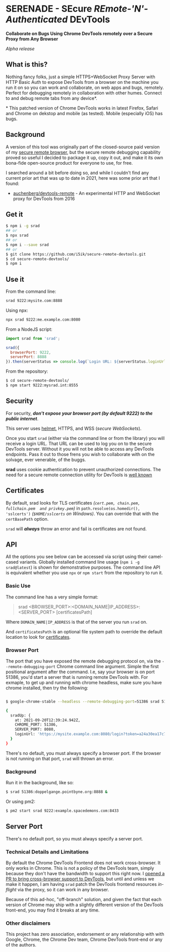 # SERENADE - SEcure *REmote-'N'-Authenticated* DEvTools

**Collaborate on Bugs Using Chrome DevTools remotely over a Secure Proxy from Any Browser**

*Alpha release*

## What is this?

Nothing fancy folks, just a simple 
HTTPS+WebSocket Proxy Server with HTTP Basic Auth to 
expose DevTools from a browser on the machine you run it on
so you can work and collaborate, on web apps and bugs, remotely.
Perfect for debugging remotely in collaboration with other humes.
Connect to and debug remote tabs from any device\*.

\* This patched version of Chrome DevTools works in latest Firefox, Safari and Chrome on dekstop and mobile (as tested). Mobile (especially iOS) has bugs.

## Background 

A version of this tool was originally part of the closed-source paid version of my [secure remote browser](https://github.com/i5ik/ViewFinder), but the secure remote debugging capability proved so useful I decided to package it up, copy it out, and make it its own bona-fide open-source product for everyone to use, for free.

I searched around a bit before doing so, and while I couldn't find any current prior art that was up to date in 2021, here was some prior art that I found:

- [auchenberg/devtools-remote](https://github.com/auchenberg/devtools-remote) - An experimental HTTP and WebSocket proxy for DevTools from 2016

## Get it

```sh
$ npm i -g srad
## or
$ npx srad
## or
$ npm i --save srad
## or
$ git clone https://github.com/i5ik/secure-remote-devtools.git
$ cd secure-remote-devtools/
$ npm i
```

## Use it

From the command line:

```sh
srad 9222:mysite.com:8888
```

Using npx:

```sh
npx srad 9222:me.example.com:8080
```

From a NodeJS script:

```javascript
import srad from 'srad';

srad({
  browserPort: 9222,
  serverPort: 8888
}).then(serverStatus => console.log(`Login URL: ${serverStatus.loginUrl}`));
```

From the repository:

```sh
$ cd secure-remote-devtools/
$ npm start 9222:mysrad.int:8555
```

## Security

For security, ***don't expose your browser port (by default 9222) to the public internet***.

This server uses [helmet](https://github.com/helmetjs/helmet), HTTPS, and WSS (*secure WebSockets*).

Once you start `srad` (either via the command line or from the library) you will receive a login URL. That URL can be used to log you on to the secure DevTools server. Without it you will not be able to access any DevTools endpoints. Pass it out to those frens you wish to collaborate with on the solvage, ever venerable, of the buggs.

**srad** uses cookie authentication to prevent unauthorized connections. The need for a secure remote connection utility for DevTools is [well known](https://bugs.chromium.org/p/chromium/issues/detail?id=813540)

## Certificates

By default, srad looks for TLS certificates *(`cert.pem, chain.pem, fullchain.pem  and privkey.pem`)* in `path.resolve(os.homedir(), 'sslcerts')` *(`$HOME/sslcerts` on Windows)*. You can override that with the `certBasePath` option. 

`srad` will ***always*** throw an error and fail is certificates are not found.

## API 

All the options you see below can be accessed via script using their camel-cased variants. Globally installed command line usage (`npm i -g srad@latest`) is shown for demonstrative purposes. The command line API is equivalent whether you use `npx` or `npm start` from the repository to run it.

### Basic Use

The command line has a very simple format:

> srad <BROWSER_PORT>:<DOMAIN_NAME|IP_ADDRESS>:<SERVER_PORT> [certificatesPath]

Where `DOMAIN_NAME|IP_ADDRESS` is that of the server you run `srad` on.

And `certificatesPath` is an optional file system path to override the default location to look for [certificates](#Certificates).

### Browser Port

The port that you have exposed the remote debugging protocol on, via the `--remote-debugging-port` Chrome command line argument. Simple the first positional argument after the command. I.e, say your browser is on port 51386, you'd start a server that is running remote DevTools with. For exmaple, to get up and running with chrome headless, make sure you have chrome installed, then try the following:

```sh

$ google-chrome-stable --headless --remote-debugging-port=51386 srad 51386:mysite.example.com:8080

{
  sradUp: {
    at: 2021-09-20T12:39:24.942Z,
    CHROME_PORT: 51386,
    SERVER_PORT: 8080,
    loginUrl: 'https://mysite.example.com:8080/login?token=a24a30ea17c71f6500b963b732cb2b69fb8d853f'
  }
}

```

There's no default, you must always specify a browser port. If the browser is not running on that port, `srad` will thrown an error. 

### Background

Run it in the background, like so:

```sh
$ srad 51386:doppelgange.pointbyne.org:8888 &
```

Or using pm2:

```sh
$ pm2 start srad 9222:example.spacedemons.com:8433
```

## Server Port

There's no default port, so you must always specify a server port.

### Technical Details and Limitations

By default the Chrome DevTools Frontend does not work cross-browser. It only works in Chrome. This is not a policy of the DevTools team, simply because they don't have the bandwidth to support this right now. 
I [opened a PR to bring cross-browser support to DevTools](https://github.com/ChromeDevTools/devtools-frontend/pull/165), but until and unless we make it happen, I am having `srad` patch the DevTools frontend resources *in-flight* via the proxy, so it can work in any browser.

Because of this ad-hoc, "off-branch" solution, and given the fact that each version of Chrome may ship with a slightly different version of the DevTools front-end, you may find it breaks at any time.

### Other disclaimers

This project has zero association, endorsement or any relationship with with Google, Chrome, the Chrome Dev team, Chrome DevTools front-end or any of the authors.

